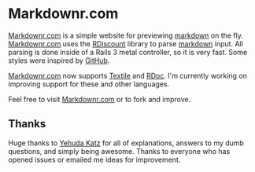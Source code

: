 # Markdownr.com

[Markdownr.com][] is a simple website for previewing [markdown][] on the fly. [Markdownr.com][] uses the [RDiscount](http://github.com/rtomayko/rdiscount) library to parse [markdown][] input. All parsing is done inside of a Rails 3 metal controller, so it is very fast. Some styles were inspired by [GitHub](http://github.com).

[Markdownr.com][] now supports [Textile](http://redcloth.org/) and [RDoc](http://rdoc.rubyforge.org/). I'm currently working on improving support for these and other languages.

Feel free to visit [Markdownr.com][] or to fork and improve.

## Thanks

Huge thanks to [Yehuda Katz](http://yehudakatz.com) for all of explanations, answers to my dumb questions, and simply being awesome. Thanks to everyone who has opened issues or emailed me ideas for improvement.

[Markdownr.com]: http://markdownr.com
[markdown]: http://daringfireball.net/projects/markdown
